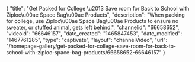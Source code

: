 {
    "title": "Get Packed for College \u2013 Save room for Back to School with Ziploc\u00ae Space Bag\u00ae Products",
    "description": "When packing for college, use Ziploc\u00ae Space Bag\u00ae Products to ensure no sweater, or stuffed animal, gets left behind.",
    "channelid": "66658652",
    "videoid": "66646157",
    "date_created": "1465847453",
    "date_modified": "1467761285",
    "type": "captivate",
    "layout": "channelVideo",
    "url": "\/homepage-gallery\/get-packed-for-college-save-room-for-back-to-school-with-ziploc-space-bag-products\/66658652-66646157"
}